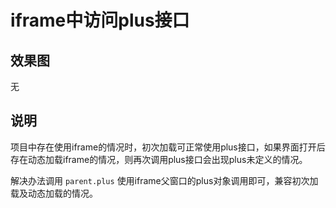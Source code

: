# iframe中访问plus接口

## 效果图
无

## 说明
项目中存在使用iframe的情况时，初次加载可正常使用plus接口，如果界面打开后存在动态加载iframe的情况，则再次调用plus接口会出现plus未定义的情况。

解决办法调用 `parent.plus` 使用iframe父窗口的plus对象调用即可，兼容初次加载及动态加载的情况。